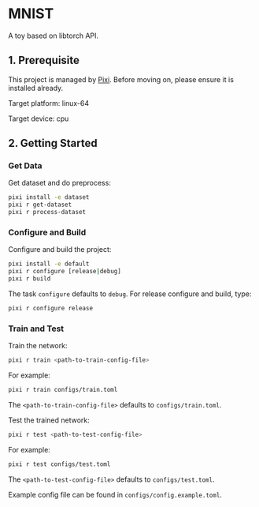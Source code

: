 # MNIST

A toy based on libtorch API.

## 1. Prerequisite

This project is managed by [Pixi](https://github.com/prefix-dev/pixi/). Before moving on, please ensure it is installed already.

Target platform: linux-64

Target device: cpu

## 2. Getting Started

### Get Data

Get dataset and do preprocess:

```bash
pixi install -e dataset
pixi r get-dataset
pixi r process-dataset
```

### Configure and Build

Configure and build the project:

```bash
pixi install -e default
pixi r configure [release|debug]
pixi r build
```

The task `configure` defaults to `debug`. For release configure and build, type:

```bash
pixi r configure release
```

### Train and Test

Train the network:

```bash
pixi r train <path-to-train-config-file>
```

For example:

```bash
pixi r train configs/train.toml
```

The `<path-to-train-config-file>` defaults to `configs/train.toml`.

Test the trained network:

```bash
pixi r test <path-to-test-config-file>
```

For example:

```bash
pixi r test configs/test.toml
```

The `<path-to-test-config-file>` defaults to `configs/test.toml`.

Example config file can be found in `configs/config.example.toml`.
